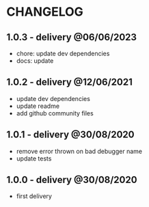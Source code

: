 # CHANGELOG

## 1.0.3 - delivery @06/06/2023

- chore: update dev dependencies
- docs: update

## 1.0.2 - delivery @12/06/2021

- update dev dependencies
- update readme
- add github community files

## 1.0.1 - delivery @30/08/2020

- remove error thrown on bad debugger name
- update tests

## 1.0.0 - delivery @30/08/2020

- first delivery
